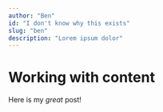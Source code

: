 ```yaml
---
author: "Ben"
id: "I don't know why this exists"
slug: "ben"
description: "Lorem ipsum dolor"
---
```


# Working with content

Here is my _great_ post!
